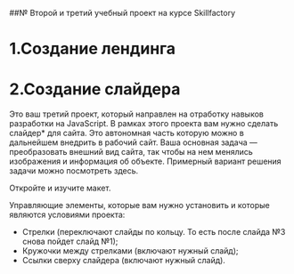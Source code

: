 ##№ Второй и третий учебный проект на курсе Skillfactory
# 1.Создание лендинга
# 2.Создание слайдера

Это ваш третий проект, который направлен на отработку навыков разработки на JavaScript.
В рамках этого проекта вам нужно сделать слайдер* для сайта.
Это автономная часть которую можно в дальнейшем внедрить в рабочий сайт. 
Ваша основная задача — преобразовать внешний вид сайта, так чтобы на нем менялись изображения и информация об объекте. 
Примерный вариант решения задачи можно посмотреть здесь.

Откройте и изучите макет.

Управляющие элементы, которые вам нужно установить и которые являются условиями проекта:

* Стрелки (переключают слайды по кольцу. То есть после слайда №3 снова пойдет слайд №1);
* Кружочки между стрелками (включают нужный слайд);
* Ссылки сверху слайдера (включают нужный слайд).
